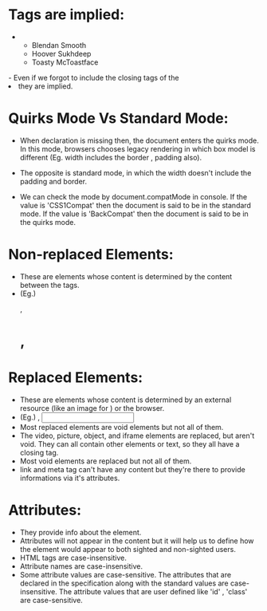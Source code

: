 # Tags are implied:

- <ul>
  <li>Blendan Smooth
  <li>Hoover Sukhdeep
  <li>Toasty McToastface
</ul>
- Even if we forgot to include the closing tags of the <li> they are implied.

# Quirks Mode Vs Standard Mode:

- When <!DOCTYPE html> declaration is missing then, the document enters the quirks mode. In this
mode, browsers chooses legacy rendering in which box model is different (Eg. width includes the 
border , padding also).

- The opposite is standard mode, in which the width doesn't include the padding and border.

- We can check the mode by document.compatMode in console. If the value is 'CSS1Compat' then the 
document is said to be in the standard mode. If the value is 'BackCompat' then the document is said to be in the quirks mode.

# Non-replaced Elements:

- These are elements whose content is determined by the content between the tags. 
- (Eg.) <p>, <h1>, <div>

# Replaced Elements: 

- These are elements whose content is determined by an external resource (like an image for <img>) or the browser.
- (Eg.) <img>, <input>
- Most replaced elements are void elements but not all of them.
- The video, picture, object, and iframe elements are replaced, but aren't void. They can all contain other elements or text, so they all have a closing tag.
- Most void elements are replaced but not all of them.
- link and meta tag can't have any content but they're there to provide informations via it's attributes.

# Attributes:

- They provide info about the element.
- Attributes will not appear in the content but it will help us to define how the element would appear to both sighted and non-sighted users.
- HTML tags are case-insensitive.
- Attribute names are case-insensitive.
- Some attribute values are case-sensitive. The attributes that are declared in the specification along with the standard values are case-insensitive. The attribute values that are user defined like 'id' , 'class' are case-sensitive.